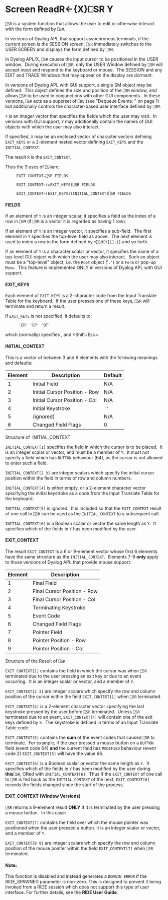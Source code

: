 




<h1 class="heading"><span class="name">Screen Read</span><span class="command">R←{X}⎕SR Y</span></h1>

`⎕SR` is a system function that allows the user to edit or otherwise interact with the form defined by `⎕SM`.


In versions of Dyalog APL that support asynchronous terminals, if the current screen is the SESSION screen, `⎕SR` immediately switches to the USER SCREEN and displays the form defined by `⎕SM`.


In Dyalog APL/X, `⎕SR` causes the input cursor to be positioned in the USER window.  During execution of `⎕SR`, only the USER Window defined by `⎕SM` will accept input and respond to the keyboard or mouse.  The SESSION and any EDIT and TRACE Windows that may appear on the display are dormant.


In versions of Dyalog APL with GUI support, a single SM object may be defined.  This object defines the size and position of the `⎕SM` window, and allows `⎕SM` to be used in conjunctions with other GUI components.  In these versions, `⎕SR` acts as a superset of `⎕DQ` (see "Dequeue Events: " on page 1) but additionally controls the character-based user interface defined by `⎕SM`.



`Y` is an integer vector that specifies the fields which the user may visit.  In versions with GUI support, `Y` may additionally contain the names of GUI objects with which the user may also interact.


If specified, `X` may be an enclosed vector of character vectors defining `EXIT_KEYS` or a 2-element nested vector defining `EXIT_KEYS` and the `INITIAL_CONTEXT`.


The result `R` is the `EXIT_CONTEXT`.


Thus the 3 uses of `⎕SR`are:
```apl
     EXIT_CONTEXT←⎕SR FIELDS
 
     EXIT_CONTEXT←(⊂EXIT_KEYS)⎕SR FIELDS
 
     EXIT_CONTEXT←(EXIT_KEYS)(INITIAL_CONTEXT)⎕SR FIELDS
```

#### FIELDS


If an element of `Y` is an integer scalar, it specifies a field as the index of a row in `⎕SM` (if `⎕SM` is a vector it is regarded as having 1 row).


If an element of `Y` is an integer vector, it specifies a sub-field.  The first element in `Y` specifies the top-level field as above.  The next element is used to index a row in the form defined by `⊃⎕SM[Y[1];1]` and so forth.


If an element of `Y` is a character scalar or vector, it specifies the name of a top-level GUI object with which the user may also interact.  Such an object must be a "top-level" object, i.e. the `Root` object ('`.'`) or a `Form` or pop-up `Menu`.  This feature is implemented ONLY in versions of Dyalog APL with GUI support.

#### EXIT_KEYS


Each element of `EXIT_KEYS` is a 2-character code from the Input Translate Table for the keyboard.  If the user presses one of these keys, `⎕SR` will terminate and return a result.


If `EXIT_KEYS` is not specified, it defaults to:
```apl
      'ER' 'EP' 'QT'
```


which (normally) specifies <Enter>, <Esc> and <Shift+Esc>.

#### INITIAL_CONTEXT



This is a vector of between 3 and 6 elements with the following meanings and defaults:


| Element | Description | Default |
| --- | --- | ---  |
| 1 | Initial Field | N/A |
| 2 | Initial Cursor Position - Row | N/A |
| 3 | Initial Cursor Position - Col | N/A |
| 4 | Initial Keystroke | `''` |
| 5 | (ignored) | N/A |
| 6 | Changed Field Flags | 0 |



Structure of  INITIAL_CONTEXT


`INITIAL_CONTEXT[1]` specifies the field in which the cursor is to be placed.  It is an integer scalar or vector, and must be a member of `Y`.  It must not specify a field which has `BUTTON` behaviour (64), as the cursor is not allowed to enter such a field.


`INITIAL_CONTEXT[2 3]` are integer scalars which specify the initial cursor position within the field in terms of row and column numbers.


`INITIAL_CONTEXT[4]` is either empty, or a 2-element character vector specifying the initial keystroke as a code from the Input Translate Table for the keyboard.


`INITIAL_CONTEXT[5]` is ignored.  It is included so that the `EXIT_CONTEXT` result of one call to `⎕SR` can be used as the `INITIAL_CONTEXT` to a subsequent call.


`INITIAL_CONTEXT[6]` is a Boolean scalar or vector the same length as `Y`.  It specifies which of the fields in `Y` has been modified by the user.


#### EXIT_CONTEXT


The result `EXIT_CONTEXT` is a 6 or 9-element vector whose first 6 elements have the same structure as the `INITIAL_CONTEXT`.  Elements 7-9 **only** apply to those versions of Dyalog APL that provide mouse support.


| Element | Description |
| --- | ---  |
| 1 | Final Field |
| 2 | Final Cursor Position - Row |
| 3 | Final Cursor Position - Col |
| 4 | Terminating Keystroke |
| 5 | Event Code |
| 6 | Changed Field Flags |
| 7 | Pointer Field |
| 8 | Pointer Position - Row |
| 9 | Pointer Position - Col |



Structure of the Result of `⎕SR`


`EXIT_CONTEXT[1]` contains the field in which the cursor was when `⎕SR` terminated due to the user pressing an exit key or due to an event occurring.  It is an integer scalar or vector, and a member of `Y`.


`EXIT_CONTEXT[2 3]` are integer scalars which specify the row and column position of the cursor within the field `EXIT_CONTEXT[1]` when `⎕SR` terminated.


`EXIT_CONTEXT[4]` is a 2-element character vector specifying the last keystroke pressed by the user before `⎕SR` terminated.  Unless `⎕SR` terminated due to an event, `EXIT_CONTEXT[4]` will contain one of the exit keys defined by `X`.  The keystroke is defined in terms of an Input Translate Table code.


`EXIT_CONTEXT[5]` contains the **sum** of the event codes that caused `⎕SR` to terminate.  For example, if the user pressed a mouse button on a `BUTTON` field (event code 64) **and** the current field has `MODIFIED` behaviour (event code 2) `EXIT_CONTEXT[5]` will have the value 66.


`EXIT_CONTEXT[6]` is a Boolean scalar or vector the same length as `Y`.  It specifies which of the fields in `Y` has been modified by the user during **this**`⎕SR`, ORed with `INITIAL_CONTEXT[6]`.  Thus if the `EXIT_CONTEXT` of one call to `⎕SR` is fed back as the `INITIAL_CONTEXT` of the next, `EXIT_CONTEXT[6]` records the fields changed since the start of the process.

#### EXIT_CONTEXT (Window Versions)


`⎕SR` returns a 9-element result **ONLY** if it is terminated by the user pressing a mouse button.  In this case:


`EXIT_CONTEXT[7]` contains the field over which the mouse pointer was positioned when the user pressed a button. It is an integer scalar or vector, and a member of `Y`.


`EXIT_CONTEXT[8 9]` are integer scalars which specify the row and column position of the mouse pointer within the field `EXIT_CONTEXT[7]` when `⎕SR` terminated.

#### Note:


This function is disabled and instead generates a `DOMAIN ERROR` if the RIDE_SPAWNED parameter is non-zero. This is designed to prevent it being invoked from a RIDE session which does not support this type of user interface. For further details, see the **RIDE User Guide**.


